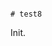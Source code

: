                                                                                                                                                                                                                                                                                                                              # test8

Init.
